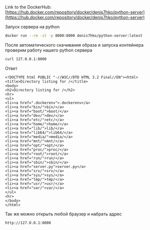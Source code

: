 Link to the DockerHub:
[https://hub.docker.com/repository/docker/denis7hko/python-server](https://hub.docker.com/repository/docker/denis7hko/python-server)

Запуск сервера на python

```bash
docker run --rm -it -p 8000:8000 denis7hko/python-server:latest
```

После автоматического скачивания образа и запуска контейнера проверим работу нашего python сервера

```bash
curl 127.0.0.1:8000	
```

Ответ

```
<!DOCTYPE html PUBLIC "-//W3C//DTD HTML 3.2 Final//EN"><html>
<title>Directory listing for /</title>
<body>
<h2>Directory listing for /</h2>
<hr>
<ul>
<li><a href=".dockerenv">.dockerenv</a>
<li><a href="bin/">bin/</a>
<li><a href="boot/">boot/</a>
<li><a href="dev/">dev/</a>
<li><a href="etc/">etc/</a>
<li><a href="home/">home/</a>
<li><a href="lib/">lib/</a>
<li><a href="lib64/">lib64/</a>
<li><a href="media/">media/</a>
<li><a href="mnt/">mnt/</a>
<li><a href="opt/">opt/</a>
<li><a href="proc/">proc/</a>
<li><a href="root/">root/</a>
<li><a href="run/">run/</a>
<li><a href="sbin/">sbin/</a>
<li><a href="server.py">server.py</a>
<li><a href="srv/">srv/</a>
<li><a href="sys/">sys/</a>
<li><a href="tmp/">tmp/</a>
<li><a href="usr/">usr/</a>
<li><a href="var/">var/</a>
</ul>
<hr>
</body>
</html>
```

Так же можно открыть любой браузер и набрать адрес

```html
http://127.0.0.1:8000
```


